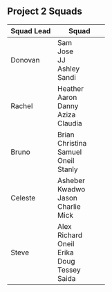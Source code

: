 ## Project 2 Squads

| Squad Lead | &nbsp; &nbsp; &nbsp; Squad &nbsp; &nbsp; &nbsp; |
|---|---|
| Donovan | Sam <br> Jose <br> JJ <br> Ashley <br> Sandi
|Rachel|Heather<br>Aaron<br>Danny<br>Aziza<br>Claudia
|Bruno|Brian<br>Christina<br>Samuel<br>Oneil<br>Stanly
|Celeste|Asheber<br>Kwadwo <br>Jason<br>Charlie<br>Mick
|Steve|Alex<br>Richard<br>Oneil<br>Erika<br>Doug<br>Tessey<br>Saida


